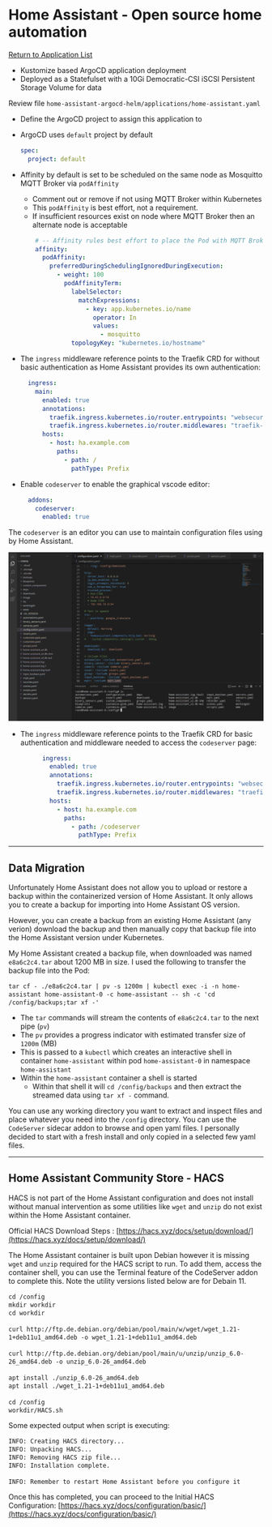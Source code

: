 # Home Assistant - Open source home automation

[Return to Application List](../)

* Kustomize based ArgoCD application deployment
* Deployed as a Statefulset with a 10Gi Democratic-CSI iSCSI Persistent Storage Volume for data

Review file `home-assistant-argocd-helm/applications/home-assistant.yaml`

* Define the ArgoCD project to assign this application to
* ArgoCD uses `default` project by default

  ```yaml
  spec:
    project: default
  ```

* Affinity by default is set to be scheduled on the same node as Mosquitto MQTT Broker via `podAffinity`
  * Comment out or remove if not using MQTT Broker within Kubernetes
  * This `podAffinity` is best effort, not a requirement.
  * If insufficient resources exist on node where MQTT Broker then an alternate node is acceptable

  ```yaml
      # -- Affinity rules best effort to place the Pod with MQTT Broker when possible
      affinity:
        podAffinity:
          preferredDuringSchedulingIgnoredDuringExecution:
            - weight: 100
              podAffinityTerm:
                labelSelector:
                  matchExpressions:
                    - key: app.kubernetes.io/name
                      operator: In
                      values:
                        - mosquitto
                topologyKey: "kubernetes.io/hostname"
  ```

* The `ingress` middleware reference points to the Traefik CRD for without basic authentication as Home Assistant provides its own authentication:

  ```yaml
    ingress:
      main:
        enabled: true
        annotations:
          traefik.ingress.kubernetes.io/router.entrypoints: "websecure"
          traefik.ingress.kubernetes.io/router.middlewares: "traefik-x-forward-https-headers@kubernetescrd,traefik-compress@kubernetescrd"
        hosts:
          - host: ha.example.com
            paths:
              - path: /
                pathType: Prefix
  ```

* Enable `codeserver` to enable the graphical vscode editor:

  ```yaml
    addons:
      codeserver:
        enabled: true
  ```

The `codeserver` is an editor you can use to maintain configuration files using by Home Assistant.

![CodeServer Example](ha_code_server.png)

* The `ingress` middleware reference points to the Traefik CRD for basic authentication and middleware needed to access the `codeserver` page:

  ```yaml
        ingress:
          enabled: true
          annotations:
            traefik.ingress.kubernetes.io/router.entrypoints: "websecure"
            traefik.ingress.kubernetes.io/router.middlewares: "traefik-traefik-basic-auth@kubernetescrd,traefik-codeserver-stripprefix@kubernetescrd,traefik-compress@kubernetescrd"
          hosts:
            - host: ha.example.com
              paths:
                - path: /codeserver
                  pathType: Prefix
  ```

---

## Data Migration

Unfortunately Home Assistant does not allow you to upload or restore a backup within the containerized version of Home Assistant.  It only allows you to create a backup for importing into Home Assistant OS version.

However, you can create a backup from an existing Home Assistant (any verion) download the backup and then manually copy that backup file into the Home Assistant version under Kubernetes.

My Home Assistant created a backup file, when downloaded was named `e8a6c2c4.tar` about 1200 MB in size. I used the following to transfer the backup file into the Pod:

```shell
tar cf - ./e8a6c2c4.tar | pv -s 1200m | kubectl exec -i -n home-assistant home-assistant-0 -c home-assistant -- sh -c 'cd /config/backups;tar xf -'
```

* The `tar` commands will stream the contents of `e8a6c2c4.tar` to the next pipe (`pv`)
* The `pv` provides a progress indicator with estimated transfer size of `1200m` (MB)
* This is passed to a `kubectl` which creates an interactive shell in container `home-assistant` within pod `home-assistant-0` in namespace `home-assistant`
* Within the `home-assistant` container a shell is started
  * Within that shell it will `cd /config/backups` and then extract the streamed data using `tar xf -` command.

You can use any working directory you want to extract and inspect files and place whatever you need into the `/config` directory.  You can use the `CodeServer` sidecar addon to browse and open yaml files.  I personally decided to start with a fresh install and only copied in a selected few yaml files.

---

## Home Assistant Community Store - HACS

HACS is not part of the Home Assistant configuration and does not install without manual intervention as some utilities like `wget` and `unzip` do not exist within the Home Assistant container.

Official HACS Download Steps : [https://hacs.xyz/docs/setup/download/](https://hacs.xyz/docs/setup/download/)

The Home Assistant container is built upon Debian however it is missing `wget` and `unzip` required for the HACS script to run. To add them, access the container shell, you can use the Terminal feature of the CodeServer addon to complete this. Note the utility versions listed below are for Debain 11.

```shell
cd /config
mkdir workdir
cd workdir

curl http://ftp.de.debian.org/debian/pool/main/w/wget/wget_1.21-1+deb11u1_amd64.deb -o wget_1.21-1+deb11u1_amd64.deb

curl http://ftp.de.debian.org/debian/pool/main/u/unzip/unzip_6.0-26_amd64.deb -o unzip_6.0-26_amd64.deb

apt install ./unzip_6.0-26_amd64.deb
apt install ./wget_1.21-1+deb11u1_amd64.deb

cd /config
workdir/HACS.sh
```

Some expected output when script is executing:

```text
INFO: Creating HACS directory...
INFO: Unpacking HACS...
INFO: Removing HACS zip file...
INFO: Installation complete.

INFO: Remember to restart Home Assistant before you configure it
```

Once this has completed, you can proceed to the Initial HACS Configuration: [https://hacs.xyz/docs/configuration/basic/](https://hacs.xyz/docs/configuration/basic/)
